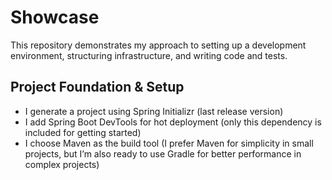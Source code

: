 # Showcase
This repository demonstrates my approach to setting up a development environment, structuring infrastructure, and writing code and tests.

## Project Foundation & Setup

- I generate a project using Spring Initializr (last release version)
- I add Spring Boot DevTools for hot deployment (only this dependency is included for getting started)
- I choose Maven as the build tool (I prefer Maven for simplicity in small projects, but I’m also ready to use Gradle for better performance in complex projects)